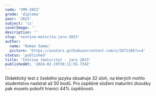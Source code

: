 ```yaml
---
code: 'CM9-2023'
grade: 'diploma'
year: '2023'
subject: 'cz'
coverImage: ''
description: ''
slug: 'cestina-maturita-jaro-2023'
author:
  name: 'Roman Samec'
  picture: 'https://avatars.githubusercontent.com/u/5671166?v=4'
status: 'published'
title: 'Čeština (maturita) - jaro 2023'
publishedAt: '2024-02-19T20:11:55.734Z'
---
```


Didaktický test z českého jazyka obsahuje 32 úloh, na kterých mohlo studentstvo nasbírat až 50 bodů. Pro úspěšné složení maturitní zkoušky pak muselo pokořit hranici 44% úspěšnosti. 
